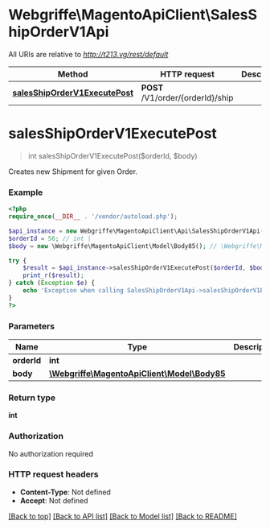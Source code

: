 # Webgriffe\MagentoApiClient\SalesShipOrderV1Api

All URIs are relative to *http://t213.vg/rest/default*

Method | HTTP request | Description
------------- | ------------- | -------------
[**salesShipOrderV1ExecutePost**](SalesShipOrderV1Api.md#salesShipOrderV1ExecutePost) | **POST** /V1/order/{orderId}/ship | 


# **salesShipOrderV1ExecutePost**
> int salesShipOrderV1ExecutePost($orderId, $body)



Creates new Shipment for given Order.

### Example
```php
<?php
require_once(__DIR__ . '/vendor/autoload.php');

$api_instance = new Webgriffe\MagentoApiClient\Api\SalesShipOrderV1Api();
$orderId = 56; // int | 
$body = new \Webgriffe\MagentoApiClient\Model\Body85(); // \Webgriffe\MagentoApiClient\Model\Body85 | 

try {
    $result = $api_instance->salesShipOrderV1ExecutePost($orderId, $body);
    print_r($result);
} catch (Exception $e) {
    echo 'Exception when calling SalesShipOrderV1Api->salesShipOrderV1ExecutePost: ', $e->getMessage(), PHP_EOL;
}
?>
```

### Parameters

Name | Type | Description  | Notes
------------- | ------------- | ------------- | -------------
 **orderId** | **int**|  |
 **body** | [**\Webgriffe\MagentoApiClient\Model\Body85**](../Model/\Webgriffe\MagentoApiClient\Model\Body85.md)|  | [optional]

### Return type

**int**

### Authorization

No authorization required

### HTTP request headers

 - **Content-Type**: Not defined
 - **Accept**: Not defined

[[Back to top]](#) [[Back to API list]](../../README.md#documentation-for-api-endpoints) [[Back to Model list]](../../README.md#documentation-for-models) [[Back to README]](../../README.md)

